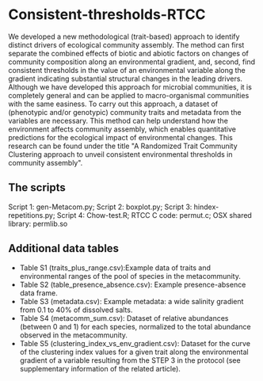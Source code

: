 # Consistent-thresholds-RTCC
We developed a new methodological (trait-based) approach to identify distinct drivers of ecological community assembly. The method can first separate the combined effects of biotic and abiotic factors on changes of community composition along an environmental gradient, and, second, find consistent thresholds in the value of an environmental variable along the gradient indicating substantial structural changes in the leading drivers. Although we have developed this approach for microbial communities, it is completely general and can be applied to macro-organismal communities with the same easiness. To carry out this approach, a dataset of (phenotypic and/or genotypic) community traits and metadata from the variables are necessary. This method can help understand how the environment affects community assembly, which enables quantitative predictions for the ecological impact of environmental changes. This research can be found under the title "A Randomized Trait Community Clustering approach to unveil consistent environmental thresholds in community assembly".

## The scripts 
Script 1: gen-Metacom.py;
Script 2: boxplot.py;
Script 3: hindex-repetitions.py;
Script 4: Chow-test.R;
RTCC C code: permut.c;
OSX shared library: permlib.so

## Additional data tables 
- Table S1 (traits_plus_range.csv):Example data of traits and environmental ranges of the pool of species in the metacommunity.
- Table S2 (table_presence_absence.csv): Example presence-absence data frame.
- Table S3 (metadata.csv): Example metadata: a wide salinity gradient from 0.1 to 40% of dissolved salts.
- Table S4 (metacomm_sum.csv): Dataset of relative abundances (between 0 and 1) for each species, normalized to the total abundance observed in the metacommunity.
- Table S5 (clustering_index_vs_env_gradient.csv): Dataset for the curve of the clustering index values for a given trait along the environmental gradient of a variable resulting from the STEP 3 in the protocol (see supplementary information of the related article).
